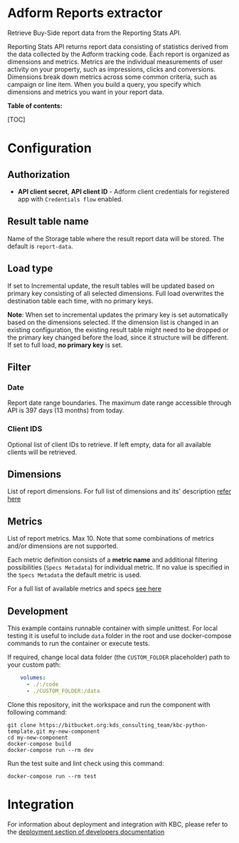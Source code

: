 # Adform Reports extractor

Retrieve Buy-Side report data from the Reporting Stats API.

Reporting Stats API returns report data consisting of statistics derived from the data collected by the Adform tracking code. 
Each report is organized as dimensions and metrics. Metrics are the individual measurements of user activity on your property, 
such as impressions, clicks and conversions. Dimensions break down metrics across some common criteria, 
such as campaign or line item. When you build a query, you specify which dimensions 
and metrics you want in your report data.


**Table of contents:**  
  
[TOC]

# Configuration

## Authorization

- **API client secret**, **API client ID** - Adform client credentials for registered app with `Credentials flow` enabled.

## Result table name

Name of the Storage table where the result report data will be stored. The default is `report-data`.

## Load type

If set to Incremental update, the result tables will be updated based on primary key consisting of all selected dimensions. Full load overwrites the destination table each time, with no primary keys.

**Note**: When set to incremental updates the primary key is set automatically based on the dimensions selected. 
If the dimension list is changed in an existing configuration, the existing result table might need to be dropped or the primary key changed before the load, since it structure 
will be different. If set to full load, **no primary key** is set.

## Filter

### Date

Report date range boundaries. The maximum date range accessible through API is 397 days (13 months) from today.

### Client IDS

Optional list of client IDs to retrieve. If left empty, data for all available clients will be retrieved.

## Dimensions

List of report dimensions. For full list of dimensions and its' description [refer here](docs/available_dimensions.md)

## Metrics

List of report metrics. Max 10. Note that some combinations of metrics and/or dimensions are not supported.

Each metric definition consists of a **metric name** and additional filtering possibilities (`Specs Metadata`) for individual metric. 
If no value is specified in the `Specs Metadata` the default metric is used.

For a full list of available metrics and specs [see here](docs/available_metrics.md)

 
## Development
 
This example contains runnable container with simple unittest. For local testing it is useful to include `data` folder in the root
and use docker-compose commands to run the container or execute tests. 

If required, change local data folder (the `CUSTOM_FOLDER` placeholder) path to your custom path:
```yaml
    volumes:
      - ./:/code
      - ./CUSTOM_FOLDER:/data
```

Clone this repository, init the workspace and run the component with following command:

```
git clone https://bitbucket.org:kds_consulting_team/kbc-python-template.git my-new-component
cd my-new-component
docker-compose build
docker-compose run --rm dev
```

Run the test suite and lint check using this command:

```
docker-compose run --rm test
```

# Integration

For information about deployment and integration with KBC, please refer to the [deployment section of developers documentation](https://developers.keboola.com/extend/component/deployment/) 
